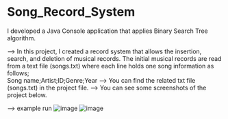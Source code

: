 # Song_Record_System
I developed a Java Console application that applies Binary Search Tree algorithm.

--> In this project, I created a record system that allows the insertion, search, and deletion of musical records. The initial musical records are read from a text file (songs.txt) where each line holds one song information as follows; <br /> 
Song name;Artist;ID;Genre;Year
--> You can find the related txt file (songs.txt) in the project file.
--> You can see some screenshots of the project below.

--> example run
![image](https://github.com/user-attachments/assets/65213640-e852-4a4b-b7ee-0dcb53f12cf8)
![image](https://github.com/user-attachments/assets/ebbd6d80-b243-4672-bd07-67e231ee4e7f)


